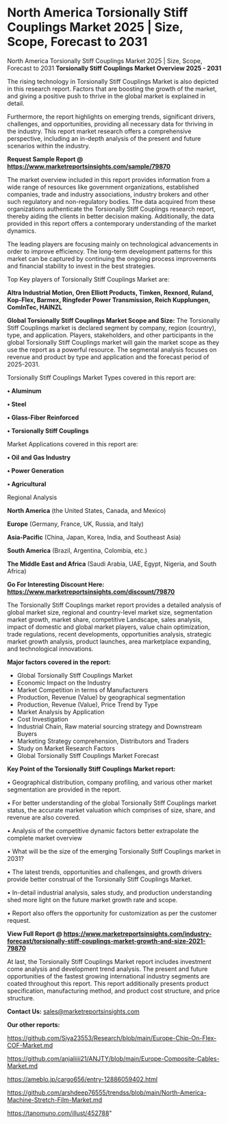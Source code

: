 # North America Torsionally Stiff Couplings Market 2025 | Size, Scope, Forecast to 2031
North America Torsionally Stiff Couplings Market 2025 | Size, Scope, Forecast to 2031
<Strong> Torsionally Stiff Couplings Market Overview 2025 - 2031</strong>

The rising technology in Torsionally Stiff Couplings Market is also depicted in this research report. Factors that are boosting the growth of the market, and giving a positive push to thrive in the global market is explained in detail.

Furthermore, the report highlights on emerging trends, significant drivers, challenges, and opportunities, providing all necessary data for thriving in the industry. This report market research offers a comprehensive perspective, including an in-depth analysis of the present and future scenarios within the industry.

<strong>Request Sample Report @ <a href=https://www.marketreportsinsights.com/sample/79870>https://www.marketreportsinsights.com/sample/79870</a></strong>

The market overview included in this report provides information from a wide range of resources like government organizations, established companies, trade and industry associations, industry brokers and other such regulatory and non-regulatory bodies. The data acquired from these organizations authenticate the Torsionally Stiff Couplings research report, thereby aiding the clients in better decision making. Additionally, the data provided in this report offers a contemporary understanding of the market dynamics.

The leading players are focusing mainly on technological advancements in order to improve efficiency. The long-term development patterns for this market can be captured by continuing the ongoing process improvements and financial stability to invest in the best strategies.

Top Key players of Torsionally Stiff Couplings Market are:

<strong>Altra Industrial Motion, Oren Elliott Products, Timken, Rexnord, Ruland, Kop-Flex, Barmex, Ringfeder Power Transmission, Reich Kupplungen, ComInTec, HAINZL</strong>

<strong><b>Global Torsionally Stiff Couplings Market Scope and Size:</b></strong>
The Torsionally Stiff Couplings market is declared segment by company, region (country), type, and application. Players, stakeholders, and other participants in the global Torsionally Stiff Couplings market will gain the market scope as they use the report as a powerful resource. The segmental analysis focuses on revenue and product by type and application and the forecast period of 2025-2031.

Torsionally Stiff Couplings Market Types covered in this report are:

<strong>• Aluminum

• Steel

• Glass-Fiber Reinforced

• Torsionally Stiff Couplings</strong>

Market Applications covered in this report are:

<strong>• Oil and Gas Industry

• Power Generation

• Agricultural</strong> 

Regional Analysis

<strong>North America</strong> (the United States, Canada, and Mexico)

<strong>Europe</strong> (Germany, France, UK, Russia, and Italy)

<strong>Asia-Pacific</strong> (China, Japan, Korea, India, and Southeast Asia)

<strong>South America</strong> (Brazil, Argentina, Colombia, etc.)

<strong>The Middle East and Africa</strong> (Saudi Arabia, UAE, Egypt, Nigeria, and South Africa)

<strong>Go For Interesting Discount Here: <a href=https://www.marketreportsinsights.com/discount/79870>https://www.marketreportsinsights.com/discount/79870</a></strong>

The Torsionally Stiff Couplings market report provides a detailed analysis of global market size, regional and country-level market size, segmentation market growth, market share, competitive Landscape, sales analysis, impact of domestic and global market players, value chain optimization, trade regulations, recent developments, opportunities analysis, strategic market growth analysis, product launches, area marketplace expanding, and technological innovations.

<strong><b>Major factors covered in the report:</b></strong>
<ul>
  <li>Global Torsionally Stiff Couplings Market </li>
  <li>Economic Impact on the Industry</li>
  <li>Market Competition in terms of Manufacturers</li>
  <li>Production, Revenue (Value) by geographical segmentation</li>
  <li>Production, Revenue (Value), Price Trend by Type</li>
  <li>Market Analysis by Application</li>
  <li>Cost Investigation</li>
  <li>Industrial Chain, Raw material sourcing strategy and Downstream Buyers</li>
  <li>Marketing Strategy comprehension, Distributors and Traders</li>
  <li>Study on Market Research Factors</li>
  <li>Global Torsionally Stiff Couplings Market Forecast</li>
</ul>

<strong><b>Key Point of the Torsionally Stiff Couplings Market report:</b></strong>

• Geographical distribution, company profiling, and various other market segmentation are provided in the report.

• For better understanding of the global Torsionally Stiff Couplings market status, the accurate market valuation which comprises of size, share, and revenue are also covered.

• Analysis of the competitive dynamic factors better extrapolate the complete market overview

• What will be the size of the emerging Torsionally Stiff Couplings market in 2031?

• The latest trends, opportunities and challenges, and growth drivers provide better construal of the Torsionally Stiff Couplings Market.

• In-detail industrial analysis, sales study, and production understanding shed more light on the future market growth rate and scope.

• Report also offers the opportunity for customization as per the customer request.

<strong><b>View Full Report @ <a href=https://www.marketreportsinsights.com/industry-forecast/torsionally-stiff-couplings-market-growth-and-size-2021-79870>https://www.marketreportsinsights.com/industry-forecast/torsionally-stiff-couplings-market-growth-and-size-2021-79870</a></b></strong>


At last, the Torsionally Stiff Couplings Market report includes investment come analysis and development trend analysis. The present and future opportunities of the fastest growing international industry segments are coated throughout this report. This report additionally presents product specification, manufacturing method, and product cost structure, and price structure.

<strong>Contact Us:</strong>
sales@marketreportsinsights.com

<strong>Our other reports:</strong>

<a href=https://github.com/Siya23553/Research/blob/main/Europe-Chip-On-Flex-COF-Market.md>https://github.com/Siya23553/Research/blob/main/Europe-Chip-On-Flex-COF-Market.md</a>

<a href=https://github.com/anjaliiii21/ANJTY/blob/main/Europe-Composite-Cables-Market.md>https://github.com/anjaliiii21/ANJTY/blob/main/Europe-Composite-Cables-Market.md</a>

<a href=https://ameblo.jp/cargo656/entry-12886059402.html>https://ameblo.jp/cargo656/entry-12886059402.html</a>

<a href=https://github.com/arshdeep76555/trendss/blob/main/North-America-Machine-Stretch-Film-Market.md>https://github.com/arshdeep76555/trendss/blob/main/North-America-Machine-Stretch-Film-Market.md</a>

<a href=https://tanomuno.com/illust/452788>https://tanomuno.com/illust/452788</a>"
